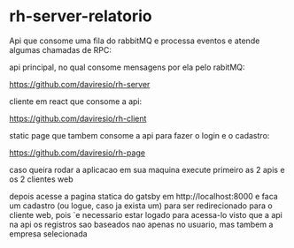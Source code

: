 # rh-server-relatorio

Api que consome uma fila do rabbitMQ e processa eventos e atende algumas chamadas de RPC:

api principal, no qual consome mensagens por ela pelo rabitMQ:

https://github.com/daviresio/rh-server

cliente em react que consome a api:

https://github.com/daviresio/rh-client

static page que tambem consome a api para fazer o login e o cadastro:

https://github.com/daviresio/rh-page


caso queira rodar a aplicacao em sua maquina execute primeiro as 2 apis e os 2 clientes web

depois acesse a pagina statica do gatsby em http://localhost:8000 e faca um cadastro (ou logue, caso ja exista um) 
para ser redirecionado para o cliente web, pois `e necessario estar logado para acessa-lo visto que a api na api os registros
sao baseados nao apenas no usuario, mas tambem a empresa selecionada
